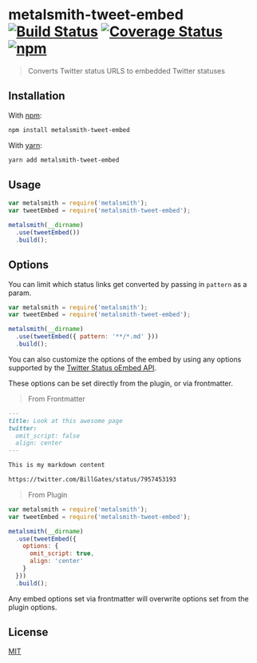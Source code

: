 # metalsmith-tweet-embed [![Build Status](https://travis-ci.com/scurker/metalsmith-tweet-embed.svg?branch=master)](https://travis-ci.com/scurker/metalsmith-tweet-embed) [![Coverage Status](https://coveralls.io/repos/scurker/metalsmith-tweet-embed/badge.svg?branch=master&service=github)](https://coveralls.io/github/scurker/metalsmith-tweet-embed?branch=master) [![npm](https://img.shields.io/npm/v/metalsmith-tweet-embed.svg?style=flat)](https://www.npmjs.com/package/metalsmith-tweet-embed)

> Converts Twitter status URLS to embedded Twitter statuses

## Installation

With [npm](https://www.npmjs.com/):

```bash
npm install metalsmith-tweet-embed
```

With [yarn](https://yarnpkg.com):

```bash
yarn add metalsmith-tweet-embed
```

## Usage

```js
var metalsmith = require('metalsmith');
var tweetEmbed = require('metalsmith-tweet-embed');

metalsmith(__dirname)
  .use(tweetEmbed())
  .build();
```

## Options

You can limit which status links get converted by passing in `pattern` as a param.

```javascript
var metalsmith = require('metalsmith');
var tweetEmbed = require('metalsmith-tweet-embed');

metalsmith(__dirname)
  .use(tweetEmbed({ pattern: '**/*.md' }))
  .build();
```

You can also customize the options of the embed by using any options supported by the [Twitter Status oEmbed API](https://developer.twitter.com/en/docs/tweets/post-and-engage/api-reference/get-statuses-oembed.html).

These options can be set directly from the plugin, or via frontmatter.

> From Frontmatter

```markdown
---
title: Look at this awesome page
twitter:
  omit_script: false
  align: center
---

This is my markdown content

https://twitter.com/BillGates/status/7957453193
```

> From Plugin

```javascript
var metalsmith = require('metalsmith');
var tweetEmbed = require('metalsmith-tweet-embed');

metalsmith(__dirname)
  .use(tweetEmbed({
    options: {
      omit_script: true,
      align: 'center'
    }
  }))
  .build();
```

Any embed options set via frontmatter will overwrite options set from the plugin options.

## License

[MIT](/license)